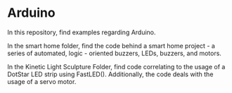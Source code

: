 # Arduino
In this repository, find examples regarding Arduino.

In the smart home folder, find the code behind a smart home project - a series of automated, logic - oriented buzzers, LEDs, buzzers, and motors.

In the Kinetic Light Sculpture Folder, find code correlating to the usage of a DotStar LED strip using FastLED(). Additionally, the code
deals with the usage of a servo motor.

